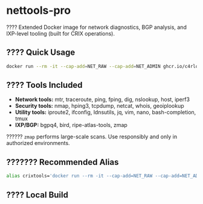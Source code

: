 # nettools-pro

???? Extended Docker image for network diagnostics, BGP analysis, and IXP-level tooling (built for CRIX operations).

## ???? Quick Usage

```bash
docker run --rm -it --cap-add=NET_RAW --cap-add=NET_ADMIN ghcr.io/c4rlosp/nettools-pro:extended
```

## ???? Tools Included

- **Network tools:** mtr, traceroute, ping, fping, dig, nslookup, host, iperf3
- **Security tools:** nmap, hping3, tcpdump, netcat, whois, geoiplookup
- **Utility tools:** iproute2, ifconfig, ldnsutils, jq, vim, nano, bash-completion, tmux
- **IXP/BGP:** bgpq4, bird, ripe-atlas-tools, zmap

?????? `zmap` performs large-scale scans. Use responsibly and only in authorized environments.

## ??????? Recommended Alias

```bash
alias crixtools='docker run --rm -it --cap-add=NET_RAW --cap-add=NET_ADMIN ghcr.io/c4rlosp/nettools-pro:extended'
```

## ???? Local Build

